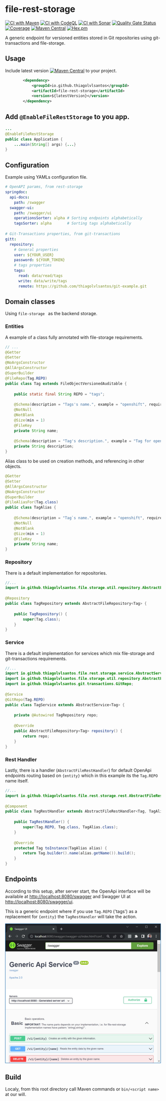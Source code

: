 # file-rest-storage

[![CI with Maven](https://github.com/thiagolvlsantos/file-rest-storage/actions/workflows/maven.yml/badge.svg)](https://github.com/thiagolvlsantos/file-rest-storage/actions/workflows/maven.yml)
[![CI with CodeQL](https://github.com/thiagolvlsantos/file-rest-storage/actions/workflows/codeql.yml/badge.svg)](https://github.com/thiagolvlsantos/file-rest-storage/actions/workflows/codeql.yml)
[![CI with Sonar](https://github.com/thiagolvlsantos/file-rest-storage/actions/workflows/sonar.yml/badge.svg)](https://github.com/thiagolvlsantos/file-rest-storage/actions/workflows/sonar.yml)
[![Quality Gate Status](https://sonarcloud.io/api/project_badges/measure?project=thiagolvlsantos_file-rest-storage&metric=alert_status)](https://sonarcloud.io/dashboard?id=thiagolvlsantos_file-rest-storage)
[![Coverage](https://sonarcloud.io/api/project_badges/measure?project=thiagolvlsantos_file-rest-storage&metric=coverage)](https://sonarcloud.io/dashboard?id=thiagolvlsantos_file-rest-storage)
[![Maven Central](https://maven-badges.herokuapp.com/maven-central/io.github.thiagolvlsantos/file-rest-storage/badge.svg)](https://repo1.maven.org/maven2/io/github/thiagolvlsantos/file-rest-storage/)
[![Hex.pm](https://img.shields.io/hexpm/l/plug.svg)](http://www.apache.org/licenses/LICENSE-2.0)

A generic endpoint for versioned entities stored in Git repositories using git-transactions and file-storage.

## Usage

Include latest version [![Maven Central](https://maven-badges.herokuapp.com/maven-central/io.github.thiagolvlsantos/file-rest-storage/badge.svg)](https://repo1.maven.org/maven2/io/github/thiagolvlsantos/file-rest-storage/) to your project.

```xml
		<dependency>
			<groupId>io.github.thiagolvlsantos</groupId>
			<artifactId>file-rest-storage</artifactId>
			<version>${latestVersion}</version>
		</dependency>
```

## Add `@EnableFileRestStorage` to you app.

```java
...
@EnableFileRestStorage
public class Application {
	...main(String[] args) {...}
}
```

## Configuration
Example using YAMLs configuration file.

```yaml
# OpenAPI params, from rest-storage
springdoc:
  api-docs:
    path: /swagger
  swagger-ui:
    path: /swagger/ui
    operationsSorter: alpha # Sorting endpoints alphabetically
    tagsSorter: alpha       # Sorting tags alphabetically

# Git-Transactions properties, from git-transactions
gitt:
  repository:
    # General properties
    user: ${YOUR_USER}
    password: ${YOUR_TOKEN}
    # tags properties
    tags:
      read: data/read/tags
      write: data/write/tags
      remote: https://github.com/thiagolvlsantos/git-example.git
```

## Domain classes

Using `file-storage ` as the backend storage.

### Entities

A example of a class fully annotated with file-storage requirements.

```java
// ...
@Getter
@Setter
@NoArgsConstructor
@AllArgsConstructor
@SuperBuilder
@FileRepo(Tag.REPO)
public class Tag extends FileObjectVersionedAuditable {

	public static final String REPO = "tags";

	@Schema(description = "Tags's name.", example = "openshift", required = true)
	@NotNull
	@NotBlank
	@Size(min = 1)
	@FileKey
	private String name;

	@Schema(description = "Tag's description.", example = "Tag for openshift items.")
	private String description;
}
```

Alias class to be used on creation methods, and referencing in other objects.

```java
@Getter
@Setter
@AllArgsConstructor
@NoArgsConstructor
@SuperBuilder
@FileAliasFor(Tag.class)
public class TagAlias {

	@Schema(description = "Tag`s name.", example = "openshift", required = true)
	@NotNull
	@NotBlank
	@Size(min = 1)
	@FileKey
	private String name;
}
```

### Repository

There is a default implementation for repositories.

```java
//...
import io.github.thiagolvlsantos.file.storage.util.repository.AbstractFileRepository;

@Repository
public class TagRepository extends AbstractFileRepository<Tag> {

	public TagRepository() {
		super(Tag.class);
	}
}
```
### Service

There is a default implementation for services which mix file-storage and git-transactions requirements.

```java
//...
import io.github.thiagolvlsantos.file.rest.storage.service.AbstractService;
import io.github.thiagolvlsantos.file.storage.util.repository.AbstractFileRepository;
import io.github.thiagolvlsantos.git.transactions.GitRepo;

@Service
@GitRepo(Tag.REPO)
public class TagService extends AbstractService<Tag> {

	private @Autowired TagRepository repo;

	@Override
	public AbstractFileRepository<Tag> repository() {
		return repo;
	}
}
```

### Rest Handler

Lastly, there is a handler (`AbstractFileRestHandler`) for default OpenApi endpoints routing based on `{entity}` which in this example its the `Tag.REPO` name itself.

```java
//...
import io.github.thiagolvlsantos.file.rest.storage.rest.AbstractFileRestHandler;

@Component
public class TagRestHandler extends AbstractFileRestHandler<Tag, TagAlias> {

	public TagRestHandler() {
		super(Tag.REPO, Tag.class, TagAlias.class);
	}

	@Override
	protected Tag toInstance(TagAlias alias) {
		return Tag.builder().name(alias.getName()).build();
	}
}
```

## Endpoints

According to this setup, after server start, the OpenApi interface will be available at [http://localhost:8080/swagger](http://localhost:8080/swagger) and Swagger UI at [http://localhost:8080/swagger/ui](http://localhost:8080/swagger/ui).

This is a generic endpoint where if you use `Tag.REPO` ('tags') as a replacement for `{entity}` the `TagRestHandler` will take the action.

<img alt="Auto-generated API" src="doc/img/swagger-ui.jpg" width="600">

## Build

Localy, from this root directory call Maven commands or `bin/<script name>` at our will.
